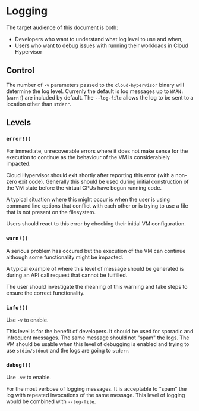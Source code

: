 # Logging

The target audience of this document is both:

* Developers who want to understand what log level to use and when,
* Users who want to debug issues with running their workloads in Cloud Hypervisor

## Control

The number of `-v` parameters passed to the `cloud-hypervisor` binary will determine the log level. Currenly the default is log messages up to `WARN:` (`warn!`) are included by default. The `--log-file` allows the log to be sent to a location other than `stderr`.

## Levels

### `error!()`

For immediate, unrecoverable errors where it does not make sense for the execution to continue as the behaviour of the VM is considerablely impacted.

Cloud Hypervisor should exit shortly after reporting this error (with a non-zero exit code). Generally this should be used during initial construction of the VM state before the virtual CPUs have begun running code.

A typical situation where this might occur is when the user is using command line options that conflict with each other or is trying to use a file that is not present on the filesystem.

Users should react to this error by checking their initial VM configuration.

### `warn!()`

A serious problem has occured but the execution of the VM can continue although some functionality might be impacted.

A typical example of where this level of message should be generated is during an API call request that cannot be fulfilled.

The user should investigate the meaning of this warning and take steps to ensure the correct functionality.


### `info!()`

Use `-v` to enable.

This level is for the benefit of developers. It should be used for sporadic and infrequent messages. The same message should not "spam" the logs. The VM should be usable when this level of debugging is enabled and trying to use `stdin/stdout` and the logs are going to `stderr`.

### `debug!()`

Use `-vv` to enable.

For the most verbose of logging messages. It is acceptable to "spam" the log with repeated invocations of the same message. This level of logging would be combined with `--log-file`.